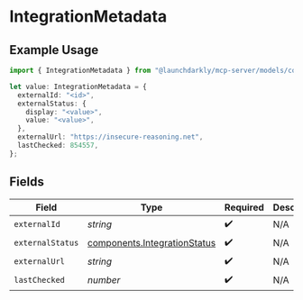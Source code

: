 # IntegrationMetadata

## Example Usage

```typescript
import { IntegrationMetadata } from "@launchdarkly/mcp-server/models/components";

let value: IntegrationMetadata = {
  externalId: "<id>",
  externalStatus: {
    display: "<value>",
    value: "<value>",
  },
  externalUrl: "https://insecure-reasoning.net",
  lastChecked: 854557,
};
```

## Fields

| Field                                                                        | Type                                                                         | Required                                                                     | Description                                                                  |
| ---------------------------------------------------------------------------- | ---------------------------------------------------------------------------- | ---------------------------------------------------------------------------- | ---------------------------------------------------------------------------- |
| `externalId`                                                                 | *string*                                                                     | :heavy_check_mark:                                                           | N/A                                                                          |
| `externalStatus`                                                             | [components.IntegrationStatus](../../models/components/integrationstatus.md) | :heavy_check_mark:                                                           | N/A                                                                          |
| `externalUrl`                                                                | *string*                                                                     | :heavy_check_mark:                                                           | N/A                                                                          |
| `lastChecked`                                                                | *number*                                                                     | :heavy_check_mark:                                                           | N/A                                                                          |